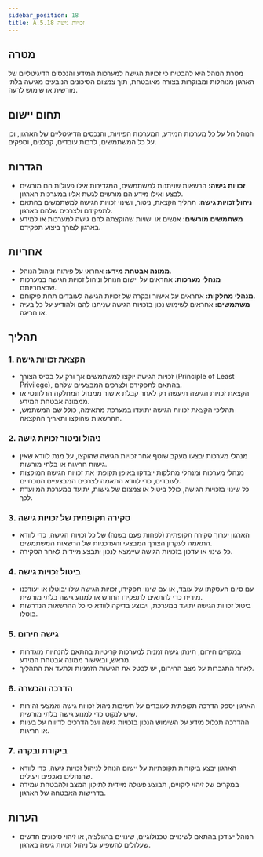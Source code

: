 ```yaml
---
sidebar_position: 18  
title: A.5.18 זכויות גישה
---
```


## מטרה
מטרת הנוהל היא להבטיח כי זכויות הגישה למערכות המידע והנכסים הדיגיטליים של הארגון מנוהלות ומבוקרות בצורה מאובטחת, תוך צמצום הסיכונים הנובעים מגישה בלתי מורשית או שימוש לרעה.

## תחום יישום
הנוהל חל על כל מערכות המידע, המערכות הפיזיות, והנכסים הדיגיטליים של הארגון, וכן על כל המשתמשים, לרבות עובדים, קבלנים, וספקים.

## הגדרות
- **זכויות גישה:** הרשאות שניתנות למשתמשים, המגדירות אילו פעולות הם מורשים לבצע ואילו מידע הם מורשים לגשת אליו במערכות הארגון.
- **ניהול זכויות גישה:** תהליך הקצאת, ניטור, ושינוי זכויות הגישה למשתמשים בהתאם לתפקידם ולצרכים שלהם בארגון.
- **משתמשים מורשים:** אנשים או ישויות שהוקצתה להם גישה למערכות או למידע בארגון לצורך ביצוע תפקידם.

## אחריות
- **ממונה אבטחת מידע:** אחראי על פיתוח וניהול הנוהל.
- **מנהלי מערכות:** אחראים על יישום הנוהל וניהול זכויות הגישה במערכות שבאחריותם.
- **מנהלי מחלקות:** אחראים על אישור ובקרה של זכויות הגישה לעובדים תחת פיקוחם.
- **משתמשים:** אחראים לשימוש נכון בזכויות הגישה שניתנו להם ולהודיע על כל בעיה או חריגה.

## תהליך
### 1. הקצאת זכויות גישה
- זכויות הגישה יוקצו למשתמשים אך ורק על בסיס הצורך (Principle of Least Privilege), בהתאם לתפקידם ולצרכים המבצעיים שלהם.
- הקצאת זכויות הגישה תיעשה רק לאחר קבלת אישור ממנהל המחלקה הרלוונטי או מממונה אבטחת המידע.
- תהליכי הקצאת זכויות הגישה יתועדו במערכת מתאימה, כולל שם המשתמש, ההרשאות שהוקצו ותאריך ההקצאה.

### 2. ניהול וניטור זכויות גישה
- מנהלי מערכות יבצעו מעקב שוטף אחר זכויות הגישה שהוקצו, על מנת לוודא שאין גישות חריגות או בלתי מורשות.
- מנהלי מערכות ומנהלי מחלקות ייבדקו באופן תקופתי את זכויות הגישה המוקצות לעובדים, כדי לוודא התאמה לצרכים המבצעיים הנוכחיים.
- כל שינוי בזכויות הגישה, כולל ביטול או צמצום של גישות, יתועד במערכת המיועדת לכך.

### 3. סקירה תקופתית של זכויות גישה
- הארגון יערוך סקירה תקופתית (לפחות פעם בשנה) של כל זכויות הגישה, כדי לוודא התאמה לעקרון הצורך המבצעי והעדכניות של הרשאות המשתמשים.
- כל שינוי או עדכון בזכויות הגישה שיימצא לנכון יתבצע מיידית לאחר הסקירה.

### 4. ביטול זכויות גישה
- עם סיום העסקתו של עובד, או עם שינוי תפקידו, זכויות הגישה שלו יבוטלו או יעודכנו מידית כדי להתאים לתפקידו החדש או למנוע גישה בלתי מורשית.
- ביטול זכויות הגישה יתועד במערכת, ויבוצע בדיקה לוודא כי כל ההרשאות הנדרשות בוטלו.

### 5. גישה חירום
- במקרים חירום, תינתן גישה זמנית למערכות קריטיות בהתאם להנחיות מוגדרות מראש, ובאישור ממונה אבטחת המידע.
- לאחר התגברות על מצב החירום, יש לבטל את הגישות הזמניות ולתעד את התהליך.

### 6. הדרכה והכשרה
- הארגון יספק הדרכה תקופתית לעובדים על חשיבות ניהול זכויות גישה ואמצעי זהירות שיש לנקוט כדי למנוע גישה בלתי מורשית.
- ההדרכה תכלול מידע על השימוש הנכון בזכויות גישה ועל הדרכים לדיווח על בעיות או חריגות.

### 7. ביקורת ובקרה
- הארגון יבצע ביקורות תקופתיות על יישום הנוהל לניהול זכויות גישה, כדי לוודא שהנהלים נאכפים ויעילים.
- במקרים של זיהוי ליקויים, תבוצע פעולה מיידית לתיקון המצב ולהבטחת עמידה בדרישות האבטחה של הארגון.

## הערות
- הנוהל יעודכן בהתאם לשינויים טכנולוגיים, שינויים ברגולציה, או זיהוי סיכונים חדשים שעלולים להשפיע על ניהול זכויות גישה בארגון.